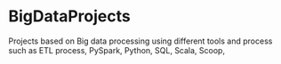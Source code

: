 # BigDataProjects
Projects based on Big data processing using different tools and process such as ETL process, PySpark, Python, SQL, Scala, Scoop, 
